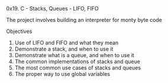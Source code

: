 0x19. C - Stacks, Queues - LIFO, FIFO

The project involves building an interpreter for monty byte code 

Objectives
1. Use of LIFO and FIFO and what they mean
2. Demonstrate a stack, and when to use it
3. Demonstrate what is a queue, and when to use it
4. The common implementations of stacks and queue
5. The most common use cases of stacks and queues
6. The proper way to use global variables
